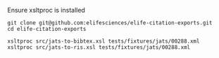 Ensure xsltproc is installed

```
git clone git@github.com:elifesciences/elife-citation-exports.git
cd elife-citation-exports
```

```
xsltproc src/jats-to-bibtex.xsl tests/fixtures/jats/00288.xml
xsltproc src/jats-to-ris.xsl tests/fixtures/jats/00288.xml
```
